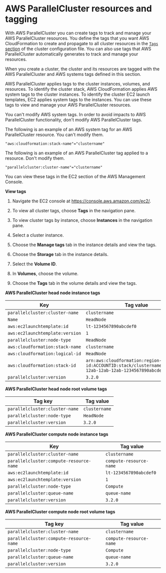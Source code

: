 # AWS ParallelCluster resources and tagging<a name="resources-tags-v3"></a>

With AWS ParallelCluster you can create tags to track and manage your AWS ParallelCluster resources\. You define the tags that you want AWS CloudFormation to create and propagate to all cluster resources in the [`Tags` section](Tags-v3.md) of the cluster configuration file\. You can also use tags that AWS ParallelCluster automatically generates to track and manage your resources\.

When you create a cluster, the cluster and its resources are tagged with the AWS ParallelCluster and AWS systems tags defined in this section\.

AWS ParallelCluster applies tags to the cluster instances, volumes, and resources\. To identify the cluster stack, AWS CloudFormation applies AWS system tags to the cluster instances\. To identify the cluster EC2 launch templates, EC2 applies system tags to the instances\. You can use these tags to view and manage your AWS ParallelCluster resources\.

You can't modify AWS system tags\. In order to avoid impacts to AWS ParallelCluster functionality, don't modify AWS ParallelCluster tags\.

The following is an example of an AWS system tag for an AWS ParallelCluster resource\. You can't modify them\.

```
"aws:cloudformation:stack-name"="clustername"
```

The following is an example of an AWS ParallelCluster tag applied to a resource\. Don't modify them\.

```
"parallelcluster:cluster-name"="clustername"
```

You can view these tags in the EC2 section of the AWS Management Console\.

**View tags**

1. Navigate the EC2 console at [https://console\.aws\.amazon\.com/ec2/](https://console.aws.amazon.com/ec2/)\.

1. To view all cluster tags, choose **Tags** in the navigation pane\.

1. To view cluster tags by instance, choose **Instances** in the navigation pane\.

1. Select a cluster instance\.

1. Choose the **Manage tags** tab in the instance details and view the tags\.

1. Choose the **Storage** tab in the instance details\.

1. Select the **Volume ID**\.

1. In **Volumes**, choose the volume\.

1. Choose the **Tags** tab in the volume details and view the tags\.


**AWS ParallelCluster head node instance tags**  

| Key | Tag value | 
| --- | --- | 
|  `parallelcluster:cluster-name`  |  `clustername`  | 
|  `Name`  |  `HeadNode`  | 
|  `aws:ec2launchtemplate:id`  |  `lt-1234567890abcdef0`  | 
|  `aws:ec2launchtemplate:version`  |  `1`  | 
|  `parallelcluster:node-type`  |  `HeadNode`  | 
|  `aws:cloudformation:stack-name`  |  `clustername`  | 
|  `aws:cloudformation:logical-id`  |  `HeadNode`  | 
|  `aws:cloudformation:stack-id`  |  `arn:aws:cloudformation:region-id:ACCOUNTID:stack/clustername/1234abcd-12ab-12ab-12ab-1234567890abcdef0`  | 
|  `parallelcluster:version`  |  `3.2.0`  | 


**AWS ParallelCluster head node root volume tags**  

| Tag key | Tag value | 
| --- | --- | 
|  `parallelcluster:cluster-name`  |  `clustername`  | 
|  `parallelcluster:node-type`  |  `HeadNode`  | 
|  `parallelcluster:version`  |  `3.2.0`  | 


**AWS ParallelCluster compute node instance tags**  

| Key | Tag value | 
| --- | --- | 
|  `parallelcluster:cluster-name`  |  `clustername`  | 
|  `parallelcluster:compute-resource-name`  |  `compute-resource-name`  | 
|  `aws:ec2launchtemplate:id`  |  `lt-1234567890abcdef0`  | 
|  `aws:ec2launchtemplate:version`  |  `1`  | 
|  `parallelcluster:node-type`  |  `Compute`  | 
|  `parallelcluster:queue-name`  |  `queue-name`  | 
|  `parallelcluster:version`  |  `3.2.0`  | 


**AWS ParallelCluster compute node root volume tags**  

| Tag key | Tag value | 
| --- | --- | 
|  `parallelcluster:cluster-name`  |  `clustername`  | 
|  `parallelcluster:compute-resource-name`  |  `compute-resource-name`  | 
|  `parallelcluster:node-type`  |  `Compute`  | 
|  `parallelcluster:queue-name`  |  `queue-name`  | 
|  `parallelcluster:version`  |  `3.2.0`  | 